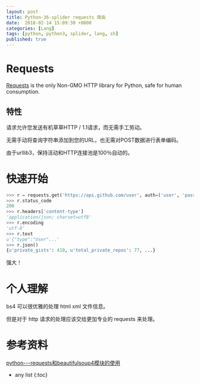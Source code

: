```yaml
---
layout: post
title: Python-36-splider requests 爬虫
date:  2018-02-14 15:09:30 +0800
categories: [Lang]
tags: [python, python3, splider, lang, sh]
published: true
---
```


# Requests

[Requests](http://docs.python-requests.org/en/master/)  is the only Non-GMO HTTP library for Python, safe for human consumption.

## 特性

请求允许您发送有机草草HTTP / 1.1请求，而无需手工劳动。 

无需手动将查询字符串添加到您的URL，也无需对POST数据进行表单编码。 

由于urllib3，保持活动和HTTP连接池是100％自动的。

# 快速开始

```py
>>> r = requests.get('https://api.github.com/user', auth=('user', 'pass'))
>>> r.status_code
200
>>> r.headers['content-type']
'application/json; charset=utf8'
>>> r.encoding
'utf-8'
>>> r.text
u'{"type":"User"...'
>>> r.json()
{u'private_gists': 419, u'total_private_repos': 77, ...}
```

强大！

# 个人理解

bs4 可以很优雅的处理 html xml 文件信息。

但是对于 http 请求的处理应该交给更加专业的 requests 来处理。

# 参考资料

[python---requests和beautifulsoup4模块的使用](https://www.cnblogs.com/ssyfj/p/9200602.html)

* any list
{:toc}